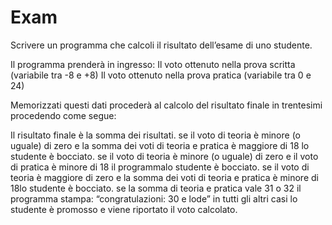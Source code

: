 # Exam
Scrivere un programma che calcoli il risultato dell’esame di uno studente.

Il programma prenderà in ingresso: 
Il voto ottenuto nella prova scritta (variabile tra -8 e +8)
Il voto ottenuto nella prova pratica (variabile tra 0 e 24) 

Memorizzati questi dati procederà al calcolo del risultato finale in trentesimi procedendo come segue: 

Il risultato finale è la somma dei risultati. 
se il voto di teoria è minore (o uguale) di zero e la somma dei voti di teoria e pratica è maggiore di 18 lo studente è bocciato.
se il voto di teoria è minore (o uguale) di zero e il voto di pratica è minore di 18 il programmalo studente è bocciato. 
se il voto di teoria è maggiore di zero e la somma dei voti di teoria e pratica è minore di 18lo studente è bocciato.
se la somma di teoria e pratica vale 31 o 32 il programma stampa: “congratulazioni: 30 e lode” 
in tutti gli altri casi lo studente è promosso e viene riportato il voto calcolato.
